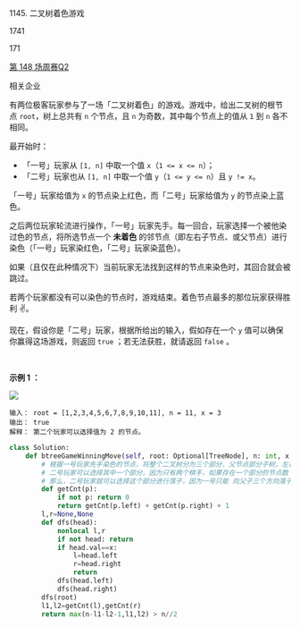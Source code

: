 1145. 二叉树着色游戏

1741

171

[第 148 场周赛](https://leetcode.cn/contest/weekly-contest-148)[Q2](https://leetcode.cn/contest/weekly-contest-148/problems/binary-tree-coloring-game)

相关企业

有两位极客玩家参与了一场「二叉树着色」的游戏。游戏中，给出二叉树的根节点 `root`，树上总共有 `n` 个节点，且 `n` 为奇数，其中每个节点上的值从 `1` 到 `n` 各不相同。

最开始时：

-   「一号」玩家从 `[1, n]` 中取一个值 `x`（`1 <= x <= n`）；
-   「二号」玩家也从 `[1, n]` 中取一个值 `y`（`1 <= y <= n`）且 `y != x`。

「一号」玩家给值为 `x` 的节点染上红色，而「二号」玩家给值为 `y` 的节点染上蓝色。

之后两位玩家轮流进行操作，「一号」玩家先手。每一回合，玩家选择一个被他染过色的节点，将所选节点一个 **未着色** 的邻节点（即左右子节点、或父节点）进行染色（「一号」玩家染红色，「二号」玩家染蓝色）。

如果（且仅在此种情况下）当前玩家无法找到这样的节点来染色时，其回合就会被跳过。

若两个玩家都没有可以染色的节点时，游戏结束。着色节点最多的那位玩家获得胜利 ✌️。

现在，假设你是「二号」玩家，根据所给出的输入，假如存在一个 `y` 值可以确保你赢得这场游戏，则返回 `true` ；若无法获胜，就请返回 `false` 。

 

**示例 1 ：**

![](https://p3-juejin.byteimg.com/tos-cn-i-k3u1fbpfcp/b8ec44e802f943f38c69dda28e8d0aaa~tplv-k3u1fbpfcp-zoom-1.image)

```
输入： root = [1,2,3,4,5,6,7,8,9,10,11], n = 11, x = 3
输出： true
解释： 第二个玩家可以选择值为 2 的节点。
```

```py
class Solution:
    def btreeGameWinningMove(self, root: Optional[TreeNode], n: int, x: int) -> bool:
        # 根据一号玩家先手染色的节点，将整个二叉树分为三个部分，父节点部分子树，左右子树
        # 二号玩家可以选择其中一个部分，因为只有两个棋手，如果存在一个部分的节点数 最大值 > n//2
        # 那么，二号玩家就可以选择这个部分进行落子，因为一号只能 向父子三个方向落子，不会影响到二号，所以二号必胜
        def getCnt(p):
            if not p: return 0
            return getCnt(p.left) + getCnt(p.right) + 1
        l,r=None,None
        def dfs(head):
            nonlocal l,r
            if not head: return
            if head.val==x:
                l=head.left
                r=head.right
                return
            dfs(head.left)
            dfs(head.right)
        dfs(root)
        l1,l2=getCnt(l),getCnt(r)
        return max(n-l1-l2-1,l1,l2) > n//2